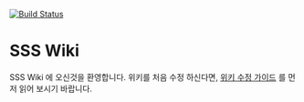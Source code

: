 [![Build Status](https://travis-ci.org/skhu-sss/skhu-sss.github.io.svg?branch=master)](https://travis-ci.org/skhu-sss/skhu-sss.github.io)

# SSS Wiki

SSS Wiki 에 오신것을 환영합니다. 위키를 처음 수정 하신다면, [위키 수정 가이드](HowToEdit.md) 를 먼저 읽어 보시기 바랍니다.
